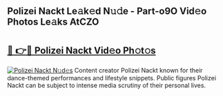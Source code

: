 ## Polizei Nackt Le𝚊k𝚎d N𝚞𝚍e - Part-o9O Vid𝚎o Photos Le𝚊ks AtCZO

# <h2><a href="http://fb382y4.evod.top/?m=Polizei+Nackt">🔗 👉🔴 Polizei Nackt Vid𝚎o Ph𝚘t𝚘s</a></h2>

[![Polizei Nackt N𝚞d𝚎s](https://i.imgur.com/8V9OHl7.gif)](http://fb382y4.evod.top/?m=Polizei+Nackt)
Content creator Polizei Nackt known for their dance-themed performances and lifestyle snippets. Public figures Polizei Nackt can be subject to intense media scrutiny of their personal lives. 
